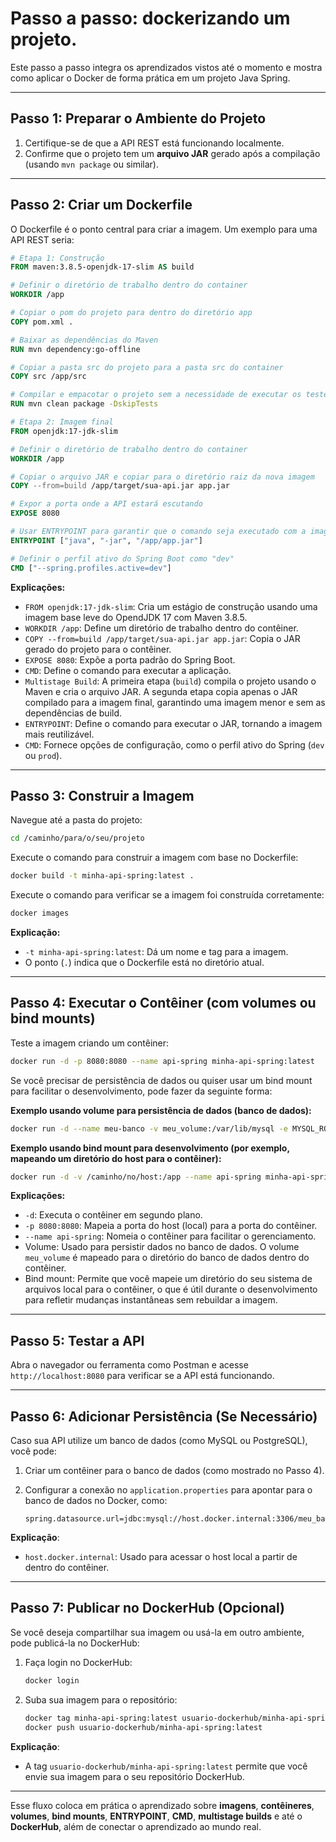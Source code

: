 # Passo a passo: dockerizando um projeto.

Este passo a passo integra os aprendizados vistos até o momento e mostra como aplicar o Docker de forma prática em um projeto Java Spring.

---

## **Passo 1: Preparar o Ambiente do Projeto**

1. Certifique-se de que a API REST está funcionando localmente.
2. Confirme que o projeto tem um **arquivo JAR** gerado após a compilação (usando `mvn package` ou similar).

---

## **Passo 2: Criar um Dockerfile**

O Dockerfile é o ponto central para criar a imagem. Um exemplo para uma API REST seria:

```Dockerfile
# Etapa 1: Construção
FROM maven:3.8.5-openjdk-17-slim AS build

# Definir o diretório de trabalho dentro do container
WORKDIR /app

# Copiar o pom do projeto para dentro do diretório app
COPY pom.xml .

# Baixar as dependências do Maven
RUN mvn dependency:go-offline

# Copiar a pasta src do projeto para a pasta src do container
COPY src /app/src

# Compilar e empacotar o projeto sem a necessidade de executar os testes
RUN mvn clean package -DskipTests

# Etapa 2: Imagem final
FROM openjdk:17-jdk-slim

# Definir o diretório de trabalho dentro do container
WORKDIR /app

# Copiar o arquivo JAR e copiar para o diretório raiz da nova imagem
COPY --from=build /app/target/sua-api.jar app.jar

# Expor a porta onde a API estará escutando
EXPOSE 8080

# Usar ENTRYPOINT para garantir que o comando seja executado com a imagem
ENTRYPOINT ["java", "-jar", "/app/app.jar"]

# Definir o perfil ativo do Spring Boot como "dev"
CMD ["--spring.profiles.active=dev"]
```

**Explicações:**
- `FROM openjdk:17-jdk-slim`: Cria um estágio de construção usando uma imagem base leve do OpendJDK 17 com Maven 3.8.5.
- `WORKDIR /app`: Define um diretório de trabalho dentro do contêiner.
- `COPY --from=build /app/target/sua-api.jar app.jar`: Copia o JAR gerado do projeto para o contêiner.
- `EXPOSE 8080`: Expõe a porta padrão do Spring Boot.
- `CMD`: Define o comando para executar a aplicação.
- `Multistage Build`: A primeira etapa (`build`) compila o projeto usando o Maven e cria o arquivo JAR. A segunda etapa copia apenas o JAR compilado para a imagem final, garantindo uma imagem menor e sem as dependências de build.
- `ENTRYPOINT`: Define o comando para executar o JAR, tornando a imagem mais reutilizável.
- `CMD`: Fornece opções de configuração, como o perfil ativo do Spring (`dev` ou `prod`).

---

## **Passo 3: Construir a Imagem**

Navegue até a pasta do projeto:
   
```bash
cd /caminho/para/o/seu/projeto
```

Execute o comando para construir a imagem com base no Dockerfile:

```bash
docker build -t minha-api-spring:latest .
```

Execute o comando para verificar se a imagem foi construída corretamente:

```bash
docker images
```

**Explicação:**
- `-t minha-api-spring:latest`: Dá um nome e tag para a imagem.
- O ponto (`.`) indica que o Dockerfile está no diretório atual.

---

## **Passo 4: Executar o Contêiner (com volumes ou bind mounts)**

Teste a imagem criando um contêiner:

```bash
docker run -d -p 8080:8080 --name api-spring minha-api-spring:latest
```

Se você precisar de persistência de dados ou quiser usar um bind mount para facilitar o desenvolvimento, pode fazer da seguinte forma:

**Exemplo usando volume para persistência de dados (banco de dados):**

```bash
docker run -d --name meu-banco -v meu_volume:/var/lib/mysql -e MYSQL_ROOT_PASSWORD=senha -e MYSQL_DATABASE=meu_banco -p 3306:3306 mysql:latest
```

**Exemplo usando bind mount para desenvolvimento (por exemplo, mapeando um diretório do host para o contêiner):**

```bash
docker run -d -v /caminho/no/host:/app --name api-spring minha-api-spring:latest
```

**Explicações:**
- `-d`: Executa o contêiner em segundo plano.
- `-p 8080:8080`: Mapeia a porta do host (local) para a porta do contêiner.
- `--name api-spring`: Nomeia o contêiner para facilitar o gerenciamento.
- Volume: Usado para persistir dados no banco de dados. O volume `meu_volume` é mapeado para o diretório do banco de dados dentro do contêiner.
- Bind mount: Permite que você mapeie um diretório do seu sistema de arquivos local para o contêiner, o que é útil durante o desenvolvimento para refletir mudanças instantâneas sem rebuildar a imagem.

---

## **Passo 5: Testar a API**

Abra o navegador ou ferramenta como Postman e acesse `http://localhost:8080` para verificar se a API está funcionando.

---

## **Passo 6: Adicionar Persistência (Se Necessário)**

Caso sua API utilize um banco de dados (como MySQL ou PostgreSQL), você pode:

1. Criar um contêiner para o banco de dados (como mostrado no Passo 4).

2. Configurar a conexão no `application.properties` para apontar para o banco de dados no Docker, como:

   ```properties
   spring.datasource.url=jdbc:mysql://host.docker.internal:3306/meu_banco
   ```

**Explicação**:
- `host.docker.internal`: Usado para acessar o host local a partir de dentro do contêiner.

---

## **Passo 7: Publicar no DockerHub (Opcional)**

Se você deseja compartilhar sua imagem ou usá-la em outro ambiente, pode publicá-la no DockerHub:

1. Faça login no DockerHub:
   ```bash
   docker login
   ```

2. Suba sua imagem para o repositório:
   ```bash
   docker tag minha-api-spring:latest usuario-dockerhub/minha-api-spring:latest
   docker push usuario-dockerhub/minha-api-spring:latest
   ```

**Explicação**:
- A tag `usuario-dockerhub/minha-api-spring:latest` permite que você envie sua imagem para o seu repositório DockerHub.

---

Esse fluxo coloca em prática o aprendizado sobre **imagens**, **contêineres**, **volumes**, **bind mounts**, **ENTRYPOINT**, **CMD**, **multistage builds** e até o **DockerHub**, além de conectar o aprendizado ao mundo real.
